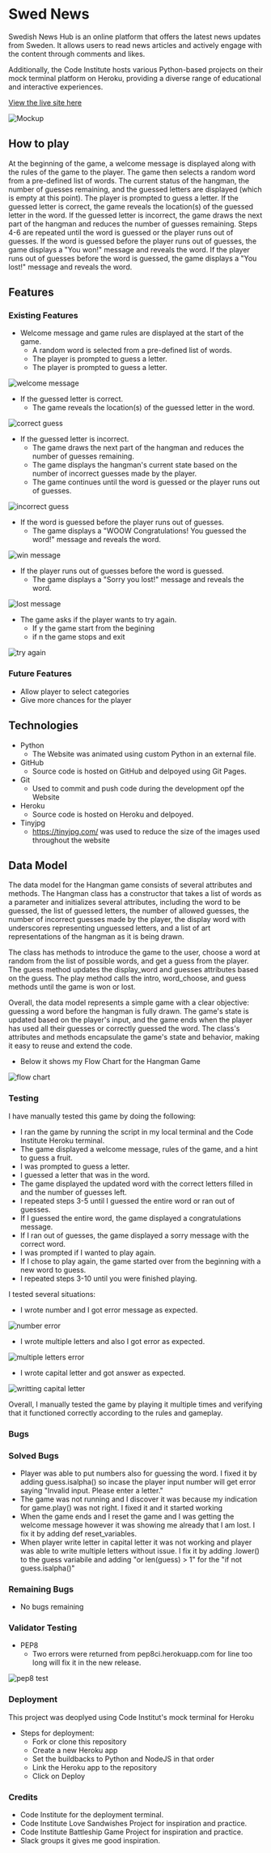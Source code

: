 # Swed News

Swedish News Hub is an online platform that offers the latest news updates from Sweden. It allows users to read news articles and actively engage with the content through comments and likes.

Additionally, the Code Institute hosts various Python-based projects on their mock terminal platform on Heroku, providing a diverse range of educational and interactive experiences.

 [View the live site here](https://swed-news-cf4db223443b.herokuapp.com/)

![Mockup](docs/readme_images/mockup.jpg)

## How to play

At the beginning of the game, a welcome message is displayed along with the rules of the game to the player. The game then selects a random word from a pre-defined list of words. The current status of the hangman, the number of guesses remaining, and the guessed letters are displayed (which is empty at this point). The player is prompted to guess a letter. If the guessed letter is correct, the game reveals the location(s) of the guessed letter in the word. If the guessed letter is incorrect, the game draws the next part of the hangman and reduces the number of guesses remaining. Steps 4-6 are repeated until the word is guessed or the player runs out of guesses. If the word is guessed before the player runs out of guesses, the game displays a "You won!" message and reveals the word. If the player runs out of guesses before the word is guessed, the game displays a "You lost!" message and reveals the word.

## Features 

### Existing Features

* Welcome message and game rules are displayed at the start of the game.
  * A random word is selected from a pre-defined list of words.
  * The player is prompted to guess a letter.
  * The player is prompted to guess a letter.

![welcome message](docs/readme_images/welcome_message.jpg)

* If the guessed letter is correct.
  * The game reveals the location(s) of the guessed letter in the word.

![correct guess](docs/readme_images/correct_guess.jpg)

* If the guessed letter is incorrect. 
  * The game draws the next part of the hangman and reduces the number of guesses remaining.
  * The game displays the hangman's current state based on the number of incorrect guesses made by the player.
  * The game continues until the word is guessed or the player runs out of guesses.

![incorrect guess](docs/readme_images/incorrect_guess.jpg)

* If the word is guessed before the player runs out of guesses. 
  * The game displays a "WOOW Congratulations! You guessed the word!" message and reveals the word.

![win message](docs/readme_images/win_message.jpg)

* If the player runs out of guesses before the word is guessed.
  * The game displays a "Sorry you lost!" message and reveals the word.

![lost message](docs/readme_images/lost_message.jpg)

* The game asks if the player wants to try again.
  * If y the game start from the begining
  * if n the game stops and exit

![try again](docs/readme_images/try_again.jpg)

### Future Features 

* Allow player to select categories
* Give more chances for the player

## Technologies

* Python
    * The Website was animated using custom Python in an external file.    
* GitHub
    * Source code is hosted on GitHub and delpoyed using Git Pages.
* Git 
    * Used to commit and push code during the development opf the Website
* Heroku
    * Source code is hosted on Heroku and delpoyed.
* Tinyjpg
    * https://tinyjpg.com/ was used to reduce the size of the images used throughout the website

## Data Model 

The data model for the Hangman game consists of several attributes and methods. The Hangman class has a constructor that takes a list of words as a parameter and initializes several attributes, including the word to be guessed, the list of guessed letters, the number of allowed guesses, the number of incorrect guesses made by the player, the display word with underscores representing unguessed letters, and a list of art representations of the hangman as it is being drawn.

The class has methods to introduce the game to the user, choose a word at random from the list of possible words, and get a guess from the player. The guess method updates the display_word and guesses attributes based on the guess. The play method calls the intro, word_choose, and guess methods until the game is won or lost.

Overall, the data model represents a simple game with a clear objective: guessing a word before the hangman is fully drawn. The game's state is updated based on the player's input, and the game ends when the player has used all their guesses or correctly guessed the word. The class's attributes and methods encapsulate the game's state and behavior, making it easy to reuse and extend the code.

* Below it shows my Flow Chart for the Hangman Game

![flow chart](docs/readme_images/flow_chart.jpeg)

### Testing

I have manually tested this game by doing the following:

* I ran the game by running the script in my local terminal and the Code Institute Heroku terminal.
* The game displayed a welcome message, rules of the game, and a hint to guess a fruit.
* I was prompted to guess a letter.
* I guessed a letter that was in the word.
* The game displayed the updated word with the correct letters filled in and the number of guesses left.
* I repeated steps 3-5 until I guessed the entire word or ran out of guesses.
* If I guessed the entire word, the game displayed a congratulations message.
* If I ran out of guesses, the game displayed a sorry message with the correct word.
* I was prompted if I wanted to play again.
* If I chose to play again, the game started over from the beginning with a new word to guess.
* I repeated steps 3-10 until you were finished playing.

I tested several situations:

* I wrote number and I got error message as expected.

![number error](docs/testing/number_error.jpg)

* I wrote multiple letters and also I got error as expected.

![multiple letters error](docs/testing/multiple_letters_error.jpg)

* I wrote capital letter and got answer as expected.

![writting capital letter](docs/testing/writting_capital_letter.jpg)


Overall, I manually tested the game by playing it multiple times and verifying that it functioned correctly according to the rules and gameplay.

### Bugs

### Solved Bugs

* Player was able to put numbers also for guessing the word. I fixed it by adding guess.isalpha() so incase the player input number will get error saying "Invalid input. Please enter a letter." 
* The game was not running and I discover it was because my indication for game.play() was not right. I fixed it and it started working
* When the game ends and I reset the game and I was getting the welcome message however it was showing me already that I am lost. I fix it by adding def reset_variables.
* When player write letter in capital letter it was not working and player was able to write multiple letters without issue. I fix it by adding .lower() to the guess variabile and adding "or len(guess) > 1" for the "if not guess.isalpha()"

### Remaining Bugs

* No bugs remaining

### Validator Testing

* PEP8
  * Two errors were returned from pep8ci.herokuapp.com for line too long will fix it in the new release.

![pep8 test](docs/testing/pep8_test.jpg)

### Deployment

This project was deoplyed using Code Institut's mock terminal for Heroku

* Steps for deployment:
    * Fork or clone this repository
    * Create a new Heroku app
    * Set the buildbacks to Python and NodeJS in that order
    * Link the Heroku app to the repository
    * Click on Deploy

### Credits

* Code Institute for the deployment terminal.
* Code Institute Love Sandwishes Project for inspiration and practice.
* Code Institute Battleship Game Project for inspiration and practice.
* Slack groups it gives me good inspiration.  







